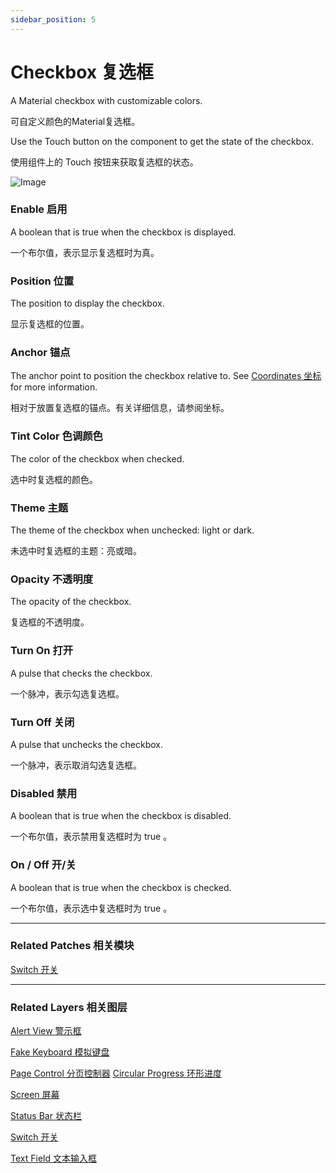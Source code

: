 ```yaml
---
sidebar_position: 5
---
```


# Checkbox 复选框

A Material checkbox with customizable colors.

可自定义颜色的Material复选框。

Use the Touch button on the component to get the state of the checkbox.

使用组件上的 Touch 按钮来获取复选框的状态。

![Image](@site/static/img/docs/Material/checkbox.png)

### Enable 启用

A boolean that is true when the checkbox is displayed.

一个布尔值，表示显示复选框时为真。

### Position 位置

The position to display the checkbox.

显示复选框的位置。

### Anchor 锚点

The anchor point to position the checkbox relative to. See [Coordinates 坐标](./../Concepts/Coordinates.md) for more information.

相对于放置复选框的锚点。有关详细信息，请参阅坐标。

### Tint Color 色调颜色

The color of the checkbox when checked.

选中时复选框的颜色。

### Theme 主题

The theme of the checkbox when unchecked: light or dark.

未选中时复选框的主题：亮或暗。

### Opacity 不透明度

The opacity of the checkbox.

复选框的不透明度。

### Turn On 打开

A pulse that checks the checkbox.

一个脉冲，表示勾选复选框。

### Turn Off 关闭

A pulse that unchecks the checkbox.

一个脉冲，表示取消勾选复选框。

### Disabled 禁用

A boolean that is true when the checkbox is disabled.

一个布尔值，表示禁用复选框时为 true 。

### On / Off 开/关

A boolean that is true when the checkbox is checked.

一个布尔值，表示选中复选框时为 true 。

------

### Related Patches 相关模块

[Switch 开关](./../Utility/Switch.md)

------

### Related Layers 相关图层

[Alert View 警示框](./Alert%20View.md)

[Fake Keyboard 模拟键盘](./Fake%20Keyboard.md)

[Page Control 分页控制器](./Page%20Control.md)
[Circular Progress 环形进度](./Circular%20Progress.md)

[Screen 屏幕](./Screen.md)

[Status Bar 状态栏](./Status%20bar.md)

[Switch 开关](./Switch.md)

[Text Field 文本输入框](./Text%20Field.md)
